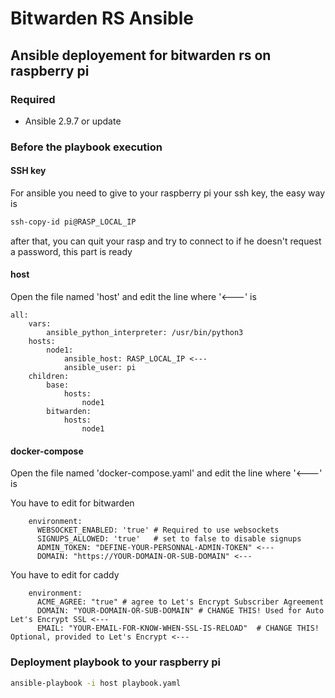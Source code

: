 # Bitwarden RS Ansible
## Ansible deployement for bitwarden rs on raspberry pi

### Required

* Ansible 2.9.7 or update

### Before the playbook execution

#### SSH key

For ansible you need to give to your raspberry pi your ssh key, the easy way is 

``` bash
ssh-copy-id pi@RASP_LOCAL_IP
```

after that, you can quit your rasp and try to connect to if he doesn't request a password, this part is ready

#### host

Open the file named 'host' and edit the line where '<---' is

```
all:
    vars:
        ansible_python_interpreter: /usr/bin/python3
    hosts:
        node1:
            ansible_host: RASP_LOCAL_IP <---
            ansible_user: pi
    children:
        base:
            hosts:
                node1
        bitwarden:
            hosts:
                node1
```

#### docker-compose

Open the file named 'docker-compose.yaml' and edit the line where '<---' is
 
You have to edit for bitwarden
```
    environment:
      WEBSOCKET_ENABLED: 'true' # Required to use websockets
      SIGNUPS_ALLOWED: 'true'   # set to false to disable signups
      ADMIN_TOKEN: "DEFINE-YOUR-PERSONNAL-ADMIN-TOKEN" <---
      DOMAIN: "https://YOUR-DOMAIN-OR-SUB-DOMAIN" <---
```

You have to edit for caddy
```
    environment:
      ACME_AGREE: "true" # agree to Let's Encrypt Subscriber Agreement
      DOMAIN: "YOUR-DOMAIN-OR-SUB-DOMAIN" # CHANGE THIS! Used for Auto Let's Encrypt SSL <---
      EMAIL: "YOUR-EMAIL-FOR-KNOW-WHEN-SSL-IS-RELOAD"  # CHANGE THIS! Optional, provided to Let's Encrypt <---
```

### Deployment playbook to your raspberry pi

``` bash
ansible-playbook -i host playbook.yaml
```